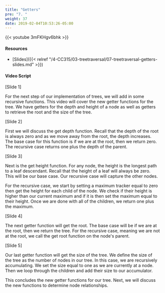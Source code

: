 ```yaml
---
title: "Getters"
pre: "7. "
weight: 37
date: 2019-02-04T10:53:26-05:00
---
```


{{< youtube 3mFKHgv6bhk >}}

#### Resources
* [Slides]({{< relref "/4-CC315/03-treetraversal/07-treetraversal-getters-slides.md" >}})

#### Video Script

[Slide 1]

For the next step of our implementation of trees, we will add in some recursive functions. This video will cover the new getter functions for the tree. We have getters for the depth and height of a node as well as getters to retrieve the root and the size of the tree. 


[Slide 2]

First we will discuss the get depth function. Recall that the depth of the root is always zero and as we move away from the root, the depth increases. The base case for this function is if we are at the root, then we return zero. The recursive case returns one plus the depth of the parent. 


[Slide 3]

Next is the get height function. For any node, the height is the longest path to a leaf descendant. Recall that the height of a leaf will always be zero. This will be our base case. Our recursive case will capture the other nodes. 

For the recursive case, we start by setting a maximum tracker equal to zero then get the height for each child of the node. We check if their height is higher than our current maximum and if it is then set the maximum equal to their height. Once we are done with all of the children, we return one plus the maximum. 


[Slide 4]

The next getter function will get the root. The base case will be if we are at the root, then we return the tree. For the recursive case, meaning we are not at the root, we call the get root function on the node's parent. 


[Slide 5]

Our last getter function will get the size of the tree. We define the size of the tree as the number of nodes in our tree. In this case, we are recursively accumulating. We set the size equal to one as we are currently at a node. Then we loop through the children and add their size to our accumulator. 

This concludes the new getter functions for our tree. Next, we will discuss the new functions to determine node relationships. 